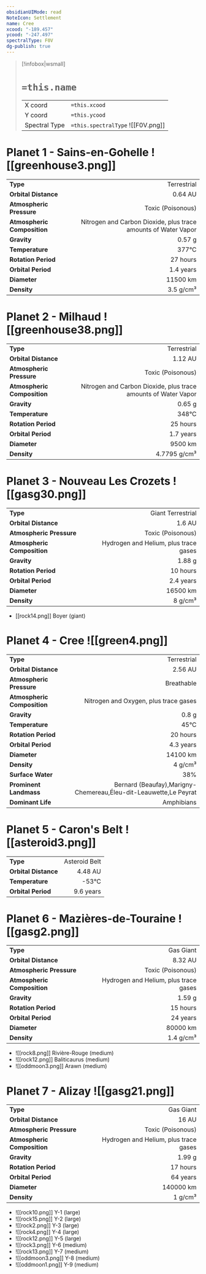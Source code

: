 ```yaml
---
obsidianUIMode: read
NoteIcon: Settlement
name: Cree
xcood: "-189.457"
ycood: "-247.497"
spectralType: F0V
dg-publish: true
---
```

> [!infobox|wsmall]
> # `=this.name`
> | | |
> | - | - |
> | X coord | `=this.xcood` |
> | Y coord| `=this.ycood` |
> | Spectral Type | `=this.spectralType` ![[F0V.png]] |

# Planet 1 - Sains-en-Gohelle ![[greenhouse3.png]]
|                             |                           |
| --------------------------- | -------------------------:|
| **Type**                    |             Terrestrial |
| **Orbital Distance**        |   0.64 AU |
| **Atmospheric Pressure**    |       Toxic (Poisonous) |
| **Atmospheric Composition** |      Nitrogen and Carbon Dioxide, plus trace amounts of Water Vapor |
| **Gravity**                 |        0.57 g |
| **Temperature**             |    377°C |
| **Rotation Period**         |  27 hours |
| **Orbital Period** | 1.4 years |
| **Diameter**                |      11500 km | 
| **Density**                 |    3.5 g/cm³ |





# Planet 2 - Milhaud ![[greenhouse38.png]]
|                             |                           |
| --------------------------- | -------------------------:|
| **Type**                    |             Terrestrial |
| **Orbital Distance**        |   1.12 AU |
| **Atmospheric Pressure**    |       Toxic (Poisonous) |
| **Atmospheric Composition** |      Nitrogen and Carbon Dioxide, plus trace amounts of Water Vapor |
| **Gravity**                 |        0.65 g |
| **Temperature**             |    348°C |
| **Rotation Period**         |  25 hours |
| **Orbital Period** | 1.7 years |
| **Diameter**                |      9500 km | 
| **Density**                 |    4.7795 g/cm³ |





# Planet 3 - Nouveau Les Crozets ![[gasg30.png]]
|                             |                           |
| --------------------------- | -------------------------:|
| **Type**                    |             Giant Terrestrial |
| **Orbital Distance**        |   1.6 AU |
| **Atmospheric Pressure**    |       Toxic (Poisonous) |
| **Atmospheric Composition** |      Hydrogen and Helium, plus trace gases |
| **Gravity**                 |        1.88 g |
| **Rotation Period**         |  10 hours |
| **Orbital Period** | 2.4 years |
| **Diameter**                |      16500 km | 
| **Density**                 |    8 g/cm³ |



- [[rock14.png]] Boyer (giant)

# Planet 4 - Cree ![[green4.png]]
|                             |                           |
| --------------------------- | -------------------------:|
| **Type**                    |             Terrestrial |
| **Orbital Distance**        |   2.56 AU |
| **Atmospheric Pressure**    |       Breathable |
| **Atmospheric Composition** |      Nitrogen and Oxygen, plus trace gases |
| **Gravity**                 |        0.8 g |
| **Temperature**             |    45°C |
| **Rotation Period**         |  20 hours |
| **Orbital Period** | 4.3 years |
| **Diameter**                |      14100 km | 
| **Density**                 |    4 g/cm³ |
| **Surface Water**           |           38% | 
| **Prominent Landmass**      |         Bernard (Beaufay),Marigny-Chemereau,Éleu-dit-Leauwette,Le Peyrat | 
| **Dominant Life**           |         Amphibians |





# Planet 5 - Caron's Belt ![[asteroid3.png]]
|                             |                           |
| --------------------------- | -------------------------:|
| **Type**                    |             Asteroid Belt |
| **Orbital Distance**        |   4.48 AU |
| **Temperature**             |    -53°C |
| **Orbital Period** | 9.6 years |





# Planet 6 - Mazières-de-Touraine ![[gasg2.png]]
|                             |                           |
| --------------------------- | -------------------------:|
| **Type**                    |             Gas Giant |
| **Orbital Distance**        |   8.32 AU |
| **Atmospheric Pressure**    |       Toxic (Poisonous) |
| **Atmospheric Composition** |      Hydrogen and Helium, plus trace gases |
| **Gravity**                 |        1.59 g |
| **Rotation Period**         |  15 hours |
| **Orbital Period** | 24 years |
| **Diameter**                |      80000 km | 
| **Density**                 |    1.4 g/cm³ |



- ![[rock8.png]] Rivière-Rouge (medium)
- ![[rock12.png]] Baliticaurus (medium)
- ![[oddmoon3.png]] Arawn (medium)


# Planet 7 - Alizay ![[gasg21.png]]
|                             |                           |
| --------------------------- | -------------------------:|
| **Type**                    |             Gas Giant |
| **Orbital Distance**        |   16 AU |
| **Atmospheric Pressure**    |       Toxic (Poisonous) |
| **Atmospheric Composition** |      Hydrogen and Helium, plus trace gases |
| **Gravity**                 |        1.99 g |
| **Rotation Period**         |  17 hours |
| **Orbital Period** | 64 years |
| **Diameter**                |      140000 km | 
| **Density**                 |    1 g/cm³ |



- ![[rock10.png]] Y-1 (large)
- ![[rock15.png]] Y-2 (large)
- ![[rock2.png]] Y-3 (large)
- ![[rock4.png]] Y-4 (large)
- ![[rock12.png]] Y-5 (large)
- ![[rock3.png]] Y-6 (medium)
- ![[rock13.png]] Y-7 (medium)
- ![[oddmoon3.png]] Y-8 (medium)
- ![[oddmoon1.png]] Y-9 (medium)


